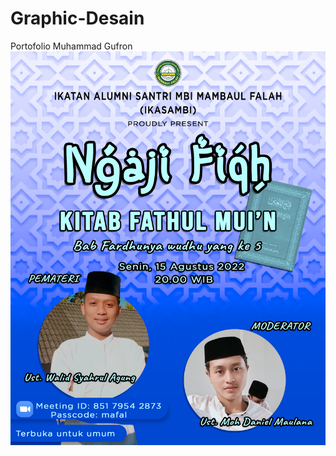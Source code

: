 # Graphic-Desain
Portofolio Muhammad Gufron
![image alt](https://github.com/froncreative/Graphic-Desain/blob/0b8aa961ec5575f52c39183302e5f3f9682ea96b/15%20agustus%202022.jpg)
